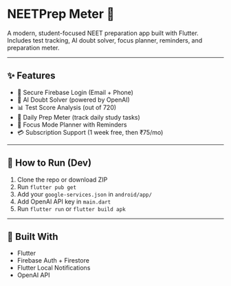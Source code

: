 # NEETPrep Meter 📱

A modern, student-focused NEET preparation app built with Flutter.  
Includes test tracking, AI doubt solver, focus planner, reminders, and preparation meter.

---

## ✨ Features

- 🔐 Secure Firebase Login (Email + Phone)
- 🤖 AI Doubt Solver (powered by OpenAI)
- 📊 Test Score Analysis (out of 720)
- 🧠 Daily Prep Meter (track daily study tasks)
- 📅 Focus Mode Planner with Reminders
- 💳 Subscription Support (1 week free, then ₹75/mo)

---

## 🔧 How to Run (Dev)

1. Clone the repo or download ZIP
2. Run `flutter pub get`
3. Add your `google-services.json` in `android/app/`
4. Add OpenAI API key in `main.dart`
5. Run `flutter run` or `flutter build apk`

---

## 🚀 Built With

- Flutter
- Firebase Auth + Firestore
- Flutter Local Notifications
- OpenAI API

